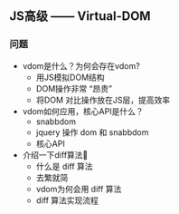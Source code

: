 ## JS高级 —— Virtual-DOM

### 问题

-   vdom是什么？为何会存在vdom?
    -   用JS模拟DOM结构
    -   DOM操作非常 “昂贵”
    -   将DOM 对比操作放在JS层，提高效率
-   vdom如何应用，核心API是什么？
    -   snabbdom
    -   jquery 操作 dom 和 snabbdom
    -   核心API
-   介绍一下diff算法
    -   什么是 diff 算法
    -   去繁就简
    -   vdom为何会用 diff 算法
    -   diff 算法实现流程
